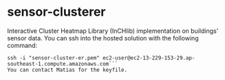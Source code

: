 # sensor-clusterer
Interactive Cluster Heatmap Library (InCHlib) implementation on buildings' sensor data.
You can ssh into the hosted solution with the following command:
```
ssh -i "sensor-cluster-er.pem" ec2-user@ec2-13-229-153-29.ap-southeast-1.compute.amazonaws.com```
You can contact Matias for the keyfile.
